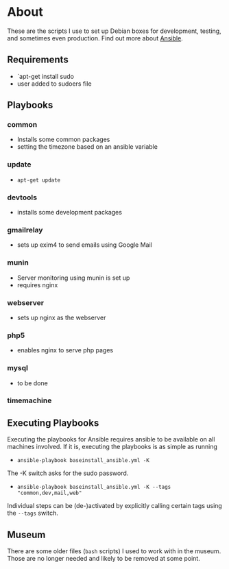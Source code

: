 About
=====

These are the scripts I use to set up Debian boxes for development, testing, and sometimes even production. Find out more about [Ansible](http://ansible.cc/).

Requirements
------------

* `apt-get install sudo
* user added to sudoers file

Playbooks
---------
### common
* Installs some common packages
* setting the timezone based on an ansible variable

### update
* `apt-get update`

### devtools
* installs some development packages

### gmailrelay
* sets up exim4 to send emails using Google Mail

### munin
* Server monitoring using munin is set up
* requires nginx

### webserver
* sets up nginx as the webserver

### php5
* enables nginx to serve php pages

### mysql
* to be done

### timemachine


Executing Playbooks
-------------------

Executing the playbooks for Ansible requires ansible to be available on all machines involved. If it is, executing the playbooks is as simple as running


  * `ansible-playbook baseinstall_ansible.yml -K`
  
The -K switch asks for the sudo password.

  * `ansible-playbook baseinstall_ansible.yml -K --tags "common,dev,mail,web"`

Individual steps can be (de-)activated by explicitly calling certain tags using the `--tags` switch.

Museum
------
There are some older files (`bash` scripts) I used to work with in the museum. Those are no longer needed and likely to be removed at some point.